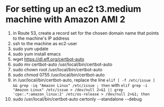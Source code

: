 # For setting up an ec2 t3.medium machine with Amazon AMI 2

1) in Route 53, create a record set for the chosen domain name that points to the machine's IP address
2) ssh to the machine as ec2-user
3) sudo yum update
4) sudo yum install emacs
5) wget https://dl.eff.org/certbot-auto
6) sudo mv certbot-auto /usr/local/bin/certbot-auto
7) sudo chown root /usr/local/bin/certbot-auto
8) sudo chmod 0755 /usr/local/bin/certbot-auto
9) in /usr/local/bin/certbot-auto, replace the line `elif [ -f /etc/issue ] && grep -iq "Amazon Linux" /etc/issue ; then` with `elif grep -i "Amazon Linux" /etc/issue > /dev/null 2>&1 || grep 'cpe:.*:amazon_linux:2' /etc/os-release > /dev/null 2>&1; then`
10) sudo /usr/local/bin/certbot-auto certonly --standalone --debug 
